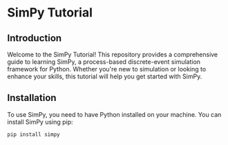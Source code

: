 # SimPy Tutorial

## Introduction

Welcome to the SimPy Tutorial! This repository provides a comprehensive guide to learning SimPy, a process-based discrete-event simulation framework for Python. Whether you're new to simulation or looking to enhance your skills, this tutorial will help you get started with SimPy.

## Installation

To use SimPy, you need to have Python installed on your machine. You can install SimPy using pip:

```bash
pip install simpy
